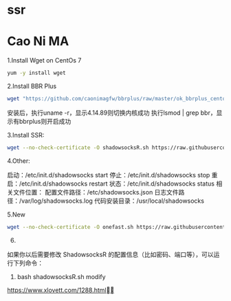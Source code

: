 # ssr
Cao Ni MA
======


1.Install Wget on CentOs 7
```bash
yum -y install wget
```
2.Install BBR Plus
```bash
wget "https://github.com/caonimagfw/bbrplus/raw/master/ok_bbrplus_centos.sh" && chmod +x ok_bbrplus_centos.sh && ./ok_bbrplus_centos.sh
```
安装后，执行uname -r，显示4.14.89则切换内核成功
执行lsmod | grep bbr，显示有bbrplus则开启成功

3.Install SSR:
```bash
wget --no-check-certificate -O shadowsocksR.sh https://raw.githubusercontent.com/caonimagfw/ssr/master/shadowsocksR.sh && bash shadowsocksR.sh
```



4.Other:

启动：/etc/init.d/shadowsocks start
停止：/etc/init.d/shadowsocks stop
重启：/etc/init.d/shadowsocks restart
状态：/etc/init.d/shadowsocks status
相关文件位置：
配置文件路径：/etc/shadowsocks.json
日志文件路径：/var/log/shadowsocks.log
代码安装目录：/usr/local/shadowsocks


5.New 
```bash
wget --no-check-certificate -O onefast.sh https://raw.githubusercontent.com/caonimagfw/onefast/master/onefast.sh && bash onefast.sh
```

6.
如果你以后需要修改 ShadowsocksR 的配置信息（比如密码、端口等），可以运行下列命令：
1. bash shadowsocksR.sh modify


https://www.xlovett.com/1288.html
